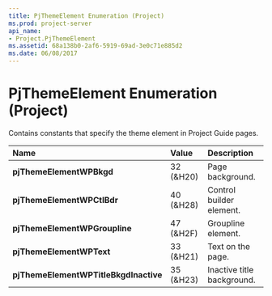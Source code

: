 ```yaml
---
title: PjThemeElement Enumeration (Project)
ms.prod: project-server
api_name:
- Project.PjThemeElement
ms.assetid: 68a138b0-2af6-5919-69ad-3e0c71e885d2
ms.date: 06/08/2017
---
```



# PjThemeElement Enumeration (Project)

Contains constants that specify the theme element in Project Guide pages.



|**Name**|**Value**|**Description**|
|:-----|:-----|:-----|
|**pjThemeElementWPBkgd**|32 (&H20)|Page background.|
|**pjThemeElementWPCtlBdr**|40 (&H28)|Control builder element.|
|**pjThemeElementWPGroupline**|47 (&H2F)|Groupline element.|
|**pjThemeElementWPText**|33 (&H21)|Text on the page.|
|**pjThemeElementWPTitleBkgdInactive**|35 (&H23)|Inactive title background.|


